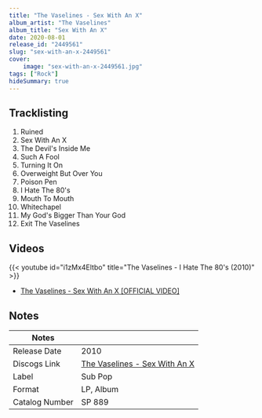 ```yaml
---
title: "The Vaselines - Sex With An X"
album_artist: "The Vaselines"
album_title: "Sex With An X"
date: 2020-08-01
release_id: "2449561"
slug: "sex-with-an-x-2449561"
cover:
    image: "sex-with-an-x-2449561.jpg"
tags: ["Rock"]
hideSummary: true
---
```


## Tracklisting
1. Ruined
2. Sex With An X
3. The Devil's Inside Me
4. Such A Fool
5. Turning It On
6. Overweight But Over You
7. Poison Pen
8. I Hate The 80's
9. Mouth To Mouth
10. Whitechapel
11. My God's Bigger Than Your God
12. Exit The Vaselines

## Videos
{{< youtube id="i1zMx4Eltbo" title="The Vaselines - I Hate The 80's (2010)" >}}
- [The Vaselines - Sex With An X [OFFICIAL VIDEO]](https://www.youtube.com/watch?v=GHIa3zr_vTQ)

## Notes

| Notes          |             |
| ---------------| ----------- |
| Release Date   | 2010 |
| Discogs Link   | [The Vaselines - Sex With An X](https://www.discogs.com/release/2449561) |
| Label          | Sub Pop |
| Format         | LP, Album |
| Catalog Number | SP 889 |

